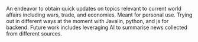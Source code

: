 An endeavor to obtain quick updates on topics relevant to current world affairs including wars, trade, and economies.  Meant for personal use.
Trying out in different ways at the moment with Javalin, python, and js for backend. 
Future work includes leveraging AI to summarise news collected from different sources.